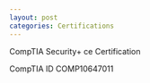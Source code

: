 ```yaml
---
layout: post
categories: Certifications
---
```

CompTIA Security+ ce Certification

CompTIA ID COMP10647011
